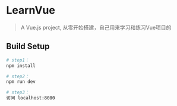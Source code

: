 # LearnVue

> A Vue.js project, 从零开始搭建，自己用来学习和练习Vue项目的

## Build Setup

``` bash
# step1：
npm install

# step2：
npm run dev

# step3：
访问 localhost:8080

```